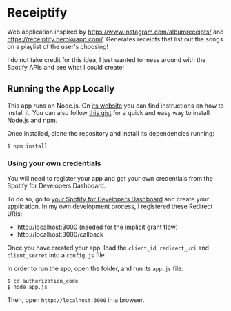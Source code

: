 # Receiptify
Web application inspired by https://www.instagram.com/albumreceipts/ and  https://receiptify.herokuapp.com/. Generates receipts that list out the songs on a playlist of the user's choosing!

I do not take credit for this idea, I just wanted to mess around with the Spotify APIs and see what I could create!

## Running the App Locally

This app runs on Node.js. On [its website](http://www.nodejs.org/download/) you can find instructions on how to install it. You can also follow [this gist](https://gist.github.com/isaacs/579814) for a quick and easy way to install Node.js and npm.

Once installed, clone the repository and install its dependencies running:

    $ npm install

### Using your own credentials
You will need to register your app and get your own credentials from the Spotify for Developers Dashboard.

To do so, go to [your Spotify for Developers Dashboard](https://beta.developer.spotify.com/dashboard) and create your application. In my own development process, I registered these Redirect URIs:

* http://localhost:3000 (needed for the implicit grant flow)
* http://localhost:3000/callback

Once you have created your app, load the `client_id`, `redirect_uri` and `client_secret` into a `config.js` file.

In order to run the app, open the folder, and run its `app.js` file:

    $ cd authorization_code
    $ node app.js

Then, open `http://localhost:3000` in a browser.
